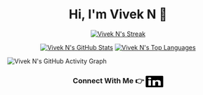 <h1 align="center">Hi, I'm Vivek N 👋</h1>

<p align="center">
  <a href="https://github.com/proviveknayan">
    <img alt="Vivek N's Streak" src="https://streak-stats.demolab.com/?user=proviveknayan&locale=en&layout=compact&theme=react&hide_border=true&bg_color=1F222E&title_color=F85D7F&icon_color=F8D866"/>
  </a>
</p>

<p align="center">
  <a href="https://github.com/proviveknayan"><img alt="Vivek N's GitHub Stats" src="https://github-readme-stats.vercel.app/api?username=proviveknayan&locale=en&layout=compact&show_icons=true&include_all_commits=true&count_private=true&theme=react&hide_border=true&bg_color=1F222E&title_color=F85D7F&rank_icon=default&icon_color=F8D866" height="192px"/></a>
  <a href="https://github.com/proviveknayan"><img alt="Vivek N's Top Languages" src="https://github-readme-stats.vercel.app/api/top-langs/?username=proviveknayan&locale=en&layout=compact&theme=react&hide_border=true&bg_color=1F222E&title_color=F85D7F&icon_color=F8D866" height="192px"/></a>
</p>

![Vivek N's GitHub Activity Graph](https://github-readme-activity-graph.vercel.app/graph?username=proviveknayan&bg_color=1F222E&color=F8D866&line=F85D7F&point=FFFFFF&area=true&hide_border=true)

<h3 align="center">Connect With Me 👉 <a href="https://linkedin.com/in/viveknayan" target="_blank"><img align="center" src="./images/linkedin.svg" alt="Vivek Nayan" height="30" width="40" /></a></h1>